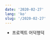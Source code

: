 ```yaml
---
date: '2020-02-27'
lang: 'ko'
slug: '/2020-02-27'
---
```


- 프로젝트 어덕행덕

<head>
  <html lang="ko-KR"/>
</head>
